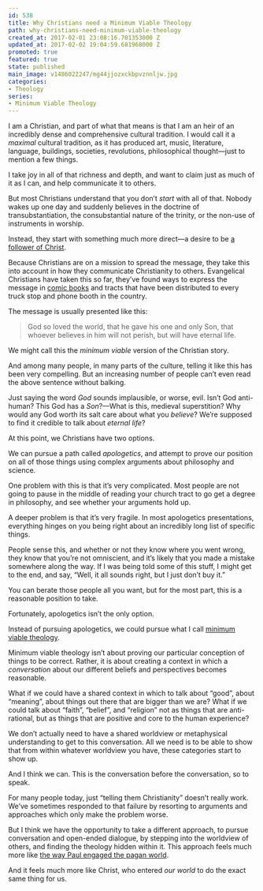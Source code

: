 ```yaml
---
id: 538
title: Why Christians need a Minimum Viable Theology
path: why-christians-need-minimum-viable-theology
created_at: 2017-02-01 23:08:16.701353000 Z
updated_at: 2017-02-02 19:04:59.681968000 Z
promoted: true
featured: true
state: published
main_image: v1486022247/mg44jjozxckbpvznnljw.jpg
categories:
- Theology
series:
- Minimum Viable Theology
---
```

I am a Christian, and part of what that means is that I am an heir of an incredibly dense and comprehensive cultural tradition. I would call it a *maximal* cultural tradition, as it has produced art, music, literature, language, buildings, societies, revolutions, philosophical thought—just to mention a few things.

I take joy in all of that richness and depth, and want to claim just as much of it as I can, and help communicate it to others.

But most Christians understand that you don’t *start* with all of that. Nobody wakes up one day and suddenly believes in the doctrine of transubstantiation, the consubstantial nature of the trinity, or the non-use of instruments in worship. 

Instead, they start with something much more direct—a desire to be [a follower of Christ](https://medium.com/@micahredding/what-does-it-mean-to-be-a-christian-721ac39a1c7e#.eewdl3gfs).

Because Christians are on a mission to spread the message, they take this into account in how they communicate Christianity to others. Evangelical Christians have taken this so far, they’ve found ways to express the message in [comic books](https://www.instagram.com/p/BL9lNVHANwI/?taken-by=micahredding) and tracts that have been distributed to every truck stop and phone booth in the country.

The message is usually presented like this: 

> God so loved the world, that he gave his one and only Son, that whoever believes in him will not perish, but will have eternal life.

We might call this the *minimum viable* version of the Christian story.

And among many people, in many parts of the culture, telling it like this has been very compelling. But an increasing number of people can’t even read the above sentence without balking. 

Just saying the word *God* sounds implausible, or worse, evil. Isn’t God anti-human? This God has a *Son*?—What is this, medieval superstition? Why would any God worth its salt care about what you *believe*? We’re supposed to find it credible to talk about *eternal life*?

At this point, we Christians have two options. 

We can pursue a path called *apologetics*, and attempt to prove our position on all of those things using complex arguments about philosophy and science. 

One problem with this is that it’s very complicated. Most people are not going to pause in the middle of reading your church tract to go get a degree in philosophy, and see whether your arguments hold up. 

A deeper problem is that it’s very fragile. In most apologetics presentations, everything hinges on you being right about an incredibly long list of specific things.

People sense this, and whether or not they know where you went wrong, they know that you’re not omniscient, and it’s likely that you made a mistake somewhere along the way. If I was being told some of this stuff, I might get to the end, and say, “Well, it all sounds right, but I just don’t buy it.”

You can berate those people all you want, but for the most part, this is a reasonable position to take.

Fortunately, apologetics isn’t the only option.

Instead of pursuing apologetics, we could pursue what I call [minimum viable theology](http://micahredding.com/blog/minimum-viable-theology-good-wins). 

Minimum viable theology isn’t about proving our particular conception of things to be correct. Rather, it is about creating a context in which a *conversation* about our different beliefs and perspectives becomes reasonable.

What if we could have a shared context in which to talk about “good”, about “meaning”, about things out there that are bigger than we are? What if we could talk about “faith”, “belief”, and “religion” not as things that are anti-rational, but as things that are positive and core to the human experience?

We don’t actually need to have a shared worldview or metaphysical understanding to get to this conversation. All we need is to be able to show that from within whatever worldview you have, these categories start to show up.

And I think we can. This is the conversation before the conversation, so to speak. 

For many people today, just “telling them Christianity” doesn’t really work. We’ve sometimes responded to that failure by resorting to arguments and approaches which only make the problem worse.

But I think we have the opportunity to take a different approach, to pursue conversation and open-ended dialogue, by stepping into the worldview of others, and finding the theology hidden within it. This approach feels much more like [the way Paul engaged the pagan world](http://micahredding.com/blog/2015/11/16/mars-hill). 

And it feels much more like Christ, who entered *our world* to do the exact same thing for us.
